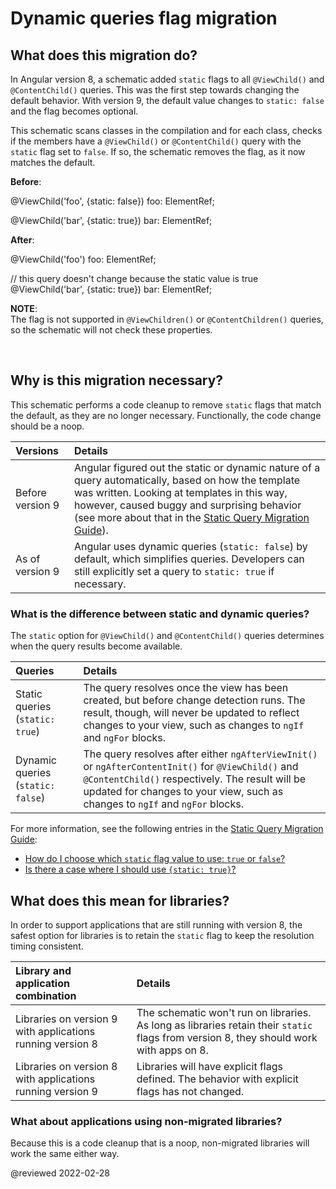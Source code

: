 # Dynamic queries flag migration

## What does this migration do?

In Angular version 8, a schematic added `static` flags to all `@ViewChild()` and `@ContentChild()` queries.
This was the first step towards changing the default behavior.
With version 9, the default value changes to `static: false` and the flag becomes optional.

This schematic scans classes in the compilation and for each class, checks if the members have a `@ViewChild()` or `@ContentChild()` query with the `static` flag set to `false`.
If so, the schematic removes the flag, as it now matches the default.

**Before**:

<code-example format="typescript" language="typescript">

&commat;ViewChild('foo', {static: false}) foo: ElementRef;

&commat;ViewChild('bar', {static: true}) bar: ElementRef;

</code-example>

**After**:

<code-example format="typescript" language="typescript">

&commat;ViewChild('foo') foo: ElementRef;

// this query doesn't change because the static value is true
&commat;ViewChild('bar', {static: true}) bar: ElementRef;

</code-example>

<div class="alert is-helpful">

**NOTE**: <br />
The flag is not supported in `@ViewChildren()` or `@ContentChildren()` queries, so the schematic will not check these properties.

</br>

## Why is this migration necessary?

This schematic performs a code cleanup to remove `static` flags that match the default, as they are no longer necessary.
Functionally, the code change should be a noop.

| Versions | Details |
| :------- | :------ |
| Before version 9 | Angular figured out the static or dynamic nature of a query automatically, based on how the template was written. Looking at templates in this way, however, caused buggy and surprising behavior (see more about that in the [Static Query Migration Guide](guide/static-query-migration#what-does-this-flag-mean)). |
| As of version 9 | Angular uses dynamic queries (`static: false`) by default, which simplifies queries. Developers can still explicitly set a query to `static: true` if necessary. |

<div class=" alert is-helpful">

### What is the difference between static and dynamic queries?

The `static` option for `@ViewChild()` and `@ContentChild()` queries determines when the query results become available.

| Queries | Details |
| :------ | :------ |
| Static queries (`static: true`) | The query resolves once the view has been created, but before change detection runs. The result, though, will never be updated to reflect changes to your view, such as changes to `ngIf` and `ngFor` blocks. |
| Dynamic queries (`static: false`) | The query resolves after either `ngAfterViewInit()` or `ngAfterContentInit()` for `@ViewChild()` and `@ContentChild()` respectively. The result will be updated for changes to your view, such as changes to `ngIf` and `ngFor` blocks. |

For more information, see the following entries in the [Static Query Migration Guide](guide/static-query-migration):

* [How do I choose which `static` flag value to use: `true` or `false`?](guide/static-query-migration#how-do-i-choose-which-static-flag-value-to-use-true-or-false)
* [Is there a case where I should use `{static: true}`?](guide/static-query-migration#is-there-a-case-where-i-should-use-static-true)

</div>

## What does this mean for libraries?

In order to support applications that are still running with version 8, the safest option for libraries is to retain the `static` flag to keep the resolution timing consistent.

| Library and application combination | Details |
| :---------------------------------- | :------ |
| Libraries on version 9 with applications running version 8 | The schematic won't run on libraries. As long as libraries retain their `static` flags from version 8, they should work with apps on 8. |
| Libraries on version 8 with applications running version 9 | Libraries will have explicit flags defined. The behavior with explicit flags has not changed. |

### What about applications using non-migrated libraries?

Because this is a code cleanup that is a noop, non-migrated libraries will work the same either way.

<!-- links -->

<!-- external links -->

<!-- end links -->

@reviewed 2022-02-28
